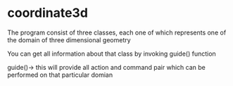 # coordinate3d
The program consist of three classes, each one of which represents one of the domain of three dimensional geometry

You can get all information about that class by invoking guide() function

guide()-> this will provide all action and command pair which can be performed on that particular domian

